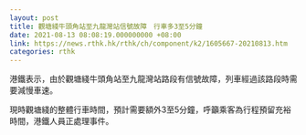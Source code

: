 ```yaml
---
layout: post
title: 觀塘綫牛頭角站至九龍灣站信號故障　行車多3至5分鐘
date: 2021-08-13 08:08:19.000000000 +08:00
link: https://news.rthk.hk/rthk/ch/component/k2/1605667-20210813.htm
categories: rthk
---
```


港鐵表示，由於觀塘綫牛頭角站至九龍灣站路段有信號故障，列車經過該路段時需要減慢車速。

現時觀塘綫的整體行車時間，預計需要額外3至5分鐘，呼籲乘客為行程預留充裕時間，港鐵人員正處理事件。
